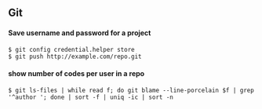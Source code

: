 ## Git

#### Save username and password for a project

    $ git config credential.helper store
    $ git push http://example.com/repo.git


#### show number of codes per user in a repo

    $ git ls-files | while read f; do git blame --line-porcelain $f | grep '^author '; done | sort -f | uniq -ic | sort -n